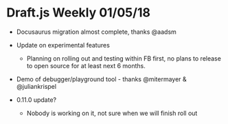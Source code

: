 # Draft.js Weekly 01/05/18

* Docusaurus migration almost complete, thanks @aadsm
* Update on experimental features
  * Planning on rolling out and testing within FB first, no plans to release to
    open source for at least next 6 months.

* Demo of debugger/playground tool - thanks @mitermayer & @juliankrispel
* 0.11.0 update?
  * Nobody is working on it, not sure when we will finish roll out
